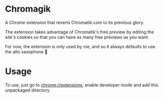 # Chromagik
A Chrome extension that reverts Chromatik.com to its previous glory.

The extension takes advantage of Chromatik's free preview by editing the site's cookies so that you can have as many free previews as you want.

For now, the extension is only used by me, and so it always defaults to use the alto saxophone 🎷

# Usage

To use, just go to [chrome://extensions](chrome://extensions), enable developer mode and add this unpackaged directory.
